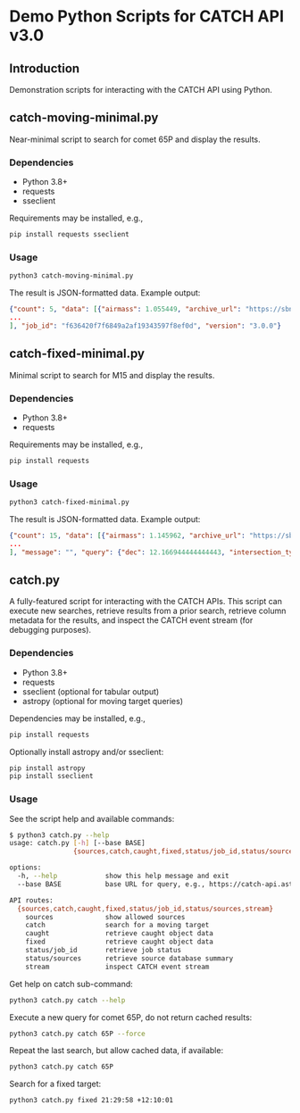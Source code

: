 # Demo Python Scripts for CATCH API v3.0

## Introduction

Demonstration scripts for interacting with the CATCH API using Python.

## catch-moving-minimal.py

Near-minimal script to search for comet 65P and display the results.

### Dependencies

- Python 3.8+
- requests
- sseclient

Requirements may be installed, e.g.,

```bash
pip install requests sseclient
```

### Usage

```bash
python3 catch-moving-minimal.py
```

The result is JSON-formatted data. Example output:

```json
{"count": 5, "data": [{"airmass": 1.055449, "archive_url": "https://sbnsurveys.astro.umd.edu/api/images/urn%3Anasa%3Apds%3Agbo.ast.neat.survey%3Adata_tricam%3Ap20020121_obsdata_20020121132624c", "cutout_url": "https://sbnsurveys.astro.umd.edu/api/images/urn%3Anasa%3Apds%3Agbo.ast.neat.survey%3Adata_tricam%3Ap20020121_obsdata_20020121132624c?format=fits&size=5.00arcmin&ra=177.51011&dec=15.25013", "date": "2002-01-21 13:26:54.000", "ddec": 9.813682, "dec": 15.25013, "delta": 2.83330835056674, "dra": -2.64437, "drh": -5.0789549, "elong": 128.5424, "exposure": 60.0, "filter": "NONE", "maglimit": null, "mjd_start": 52295.56, "mjd_stop": 52295.560694444444, "phase": 12.5942, "preview_url": "https://sbnsurveys.astro.umd.edu/api/images/urn%3Anasa%3Apds%3Agbo.ast.neat.survey%3Adata_tricam%3Ap20020121_obsdata_20020121132624c?format=jpeg&size=5.00arcmin&ra=177.51011&dec=15.25013", "product_id": "P20020121_OBSDATA_20020121132624C", "ra": 177.51011, "rh": 3.531535016403, "sangle": 103.483, "seeing": null, "source": "neat_palomar_tricam", "source_name": "NEAT Palomar Tricam", "true_anomaly": 254.1847, "unc_a": 4.967, "unc_b": 0.359, "unc_theta": -25.651, "vangle": 116.10500000000002, "vmag": 17.356},
...
], "job_id": "f636420f7f6849a2af19343597f8ef0d", "version": "3.0.0"}
```

## catch-fixed-minimal.py

Minimal script to search for M15 and display the results.

### Dependencies

- Python 3.8+
- requests

Requirements may be installed, e.g.,

```bash
pip install requests
```

### Usage

```bash
python3 catch-fixed-minimal.py
```

The result is JSON-formatted data. Example output:

```json
{"count": 15, "data": [{"airmass": 1.145962, "archive_url": "https://sbnsurveys.astro.umd.edu/api/images/urn%3Anasa%3Apds%3Agbo.ast.neat.survey%3Adata_tricam%3Ap20020729_obsdata_20020729061513a", "cutout_url": "https://sbnsurveys.astro.umd.edu/api/images/urn%3Anasa%3Apds%3Agbo.ast.neat.survey%3Adata_tricam%3Ap20020729_obsdata_20020729061513a?format=fits&size=5.00arcmin&ra=322.4916666666667&dec=12.166944444444443", "exposure": 60.0, "filter": "NONE", "maglimit": null, "mjd_start": 52484.260567129626, "mjd_stop": 52484.26126157407, "preview_url": "https://sbnsurveys.astro.umd.edu/api/images/urn%3Anasa%3Apds%3Agbo.ast.neat.survey%3Adata_tricam%3Ap20020729_obsdata_20020729061513a?format=jpeg&size=5.00arcmin&ra=322.4916666666667&dec=12.166944444444443", "product_id": "P20020729_OBSDATA_20020729061513A", "seeing": null, "source": "neat_palomar_tricam", "source_name": "NEAT Palomar Tricam"}, {"airmass": 1.147728, "archive_url": "https://sbnsurveys.astro.umd.edu/api/images/urn%3Anasa%3Apds%3Agbo.ast.neat.survey%3Adata_tricam%3Ap20020729_obsdata_20020729063040a", "cutout_url": "https://sbnsurveys.astro.umd.edu/api/images/urn%3Anasa%3Apds%3Agbo.ast.neat.survey%3Adata_tricam%3Ap20020729_obsdata_20020729063040a?format=fits&size=5.00arcmin&ra=322.4916666666667&dec=12.166944444444443", "exposure": 60.0, "filter": "NONE", "maglimit": null, "mjd_start": 52484.2712962963, "mjd_stop": 52484.27199074074, "preview_url": "https://sbnsurveys.astro.umd.edu/api/images/urn%3Anasa%3Apds%3Agbo.ast.neat.survey%3Adata_tricam%3Ap20020729_obsdata_20020729063040a?format=jpeg&size=5.00arcmin&ra=322.4916666666667&dec=12.166944444444443", "product_id": "P20020729_OBSDATA_20020729063040A", "seeing": null, "source": "neat_palomar_tricam", "source_name": "NEAT Palomar Tricam"},
...
], "message": "", "query": {"dec": 12.166944444444443, "intersection_type": "ImageIntersectsArea", "ra": 322.4916666666667, "radius": 0, "sources": ["neat_palomar_tricam"], "start_date": null, "stop_date": null}, "version": "3.0.0"}
```

## catch.py

A fully-featured script for interacting with the CATCH APIs. This script can execute new searches, retrieve results from a prior search, retrieve column metadata for the results, and inspect the CATCH event stream (for debugging purposes).

### Dependencies

- Python 3.8+
- requests
- sseclient (optional for tabular output)
- astropy (optional for moving target queries)

Dependencies may be installed, e.g.,

```bash
pip install requests
```

Optionally install astropy and/or sseclient:

```bash
pip install astropy
pip install sseclient
```

### Usage

See the script help and available commands:

```bash
$ python3 catch.py --help
usage: catch.py [-h] [--base BASE]
                {sources,catch,caught,fixed,status/job_id,status/sources,stream} ...

options:
  -h, --help            show this help message and exit
  --base BASE           base URL for query, e.g., https://catch-api.astro.umd.edu

API routes:
  {sources,catch,caught,fixed,status/job_id,status/sources,stream}
    sources             show allowed sources
    catch               search for a moving target
    caught              retrieve caught object data
    fixed               retrieve caught object data
    status/job_id       retrieve job status
    status/sources      retrieve source database summary
    stream              inspect CATCH event stream
```

Get help on catch sub-command:

```bash
python3 catch.py catch --help
```

Execute a new query for comet 65P, do not return cached results:

```bash
python3 catch.py catch 65P --force
```

Repeat the last search, but allow cached data, if available:

```bash
python3 catch.py catch 65P
```

Search for a fixed target:

```bash
python3 catch.py fixed 21:29:58 +12:10:01
```
